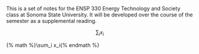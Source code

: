 This is a set of notes for the ENSP 330 Energy Technology and Society
class at Sonoma State University.  It will be developed over the course
of the semester as a supplemental reading.

$$ \sum_i x_i $$

{% math %}\sum_i x_i{% endmath %}
